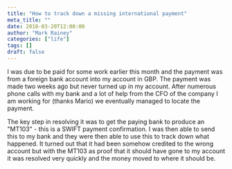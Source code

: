 ```yaml
---
title: "How to track down a missing international payment"
meta_title: ""
date: 2018-03-20T12:00:00
author: "Mark Rainey"
categories: ["life"]
tags: []
draft: false
---
```

I was due to be paid for some work earlier this month and the payment was from a foreign bank account into my account in GBP. The payment was made two weeks ago but never turned up in my account. After numerous phone calls with my bank and a lot of help from the CFO of the company I am working for (thanks Mario) we eventually managed to locate the payment.

The key step in resolving it was to get the paying bank to produce an "MT103" -  this is a SWIFT payment confirmation. I was then able to send this to my bank and they were then able to use this to track down what happened. It turned out that it had been somehow credited to the wrong account but with the MT103  as proof that it should have gone to my account it was resolved very quickly and the money moved to where it should be.


